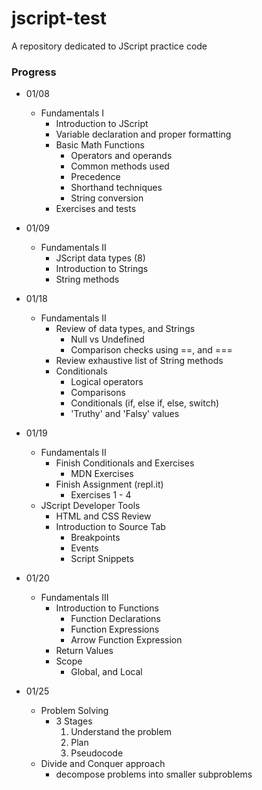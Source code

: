 # jscript-test
A repository dedicated to JScript practice code

### Progress
* 01/08
  * Fundamentals I
    * Introduction to JScript
    * Variable declaration and proper formatting
    * Basic Math Functions
      * Operators and operands
      * Common methods used
      * Precedence
      * Shorthand techniques
      * String conversion
    * Exercises and tests

* 01/09
  * Fundamentals II
    * JScript data types (8)
    * Introduction to Strings
    * String methods
  
* 01/18
  * Fundamentals II
    * Review of data types, and Strings
      * Null vs Undefined
      * Comparison checks using ==, and ===
    * Review exhaustive list of String methods
    * Conditionals
      * Logical operators
      * Comparisons
      * Conditionals (if, else if, else, switch)
      * 'Truthy' and 'Falsy' values

* 01/19
  * Fundamentals II
    * Finish Conditionals and Exercises
      * MDN Exercises
    * Finish Assignment (repl.it)
      * Exercises 1 - 4
  * JScript Developer Tools
    * HTML and CSS Review
    * Introduction to Source Tab
      * Breakpoints
      * Events
      * Script Snippets

* 01/20
  * Fundamentals III
    * Introduction to Functions
      * Function Declarations
      * Function Expressions
      * Arrow Function Expression
    * Return Values
    * Scope
      * Global, and Local

* 01/25
  * Problem Solving
    * 3 Stages
      1. Understand the problem
      2. Plan
      3. Pseudocode
  * Divide and Conquer approach
    - decompose problems into smaller subproblems